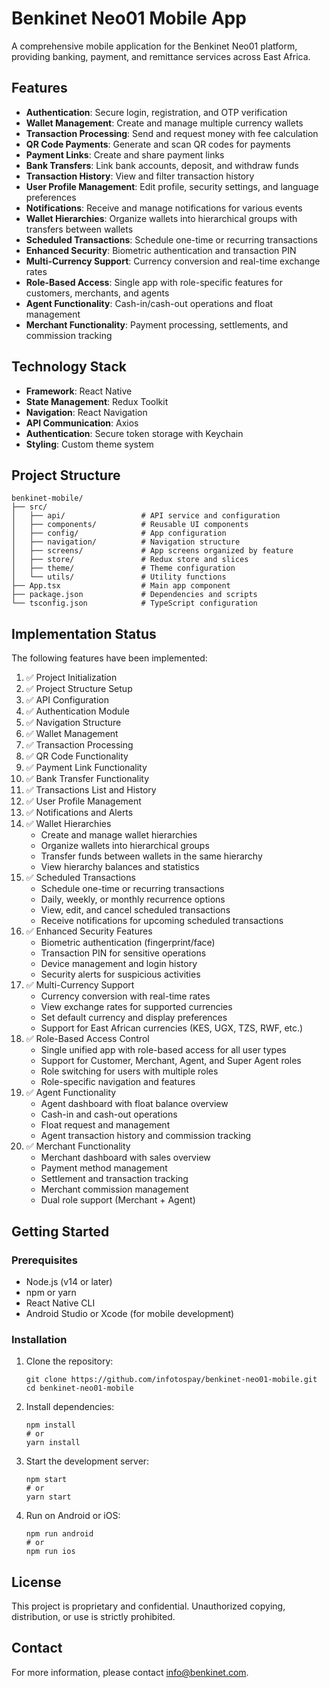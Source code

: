 # Benkinet Neo01 Mobile App

A comprehensive mobile application for the Benkinet Neo01 platform, providing banking, payment, and remittance services across East Africa.

## Features

- **Authentication**: Secure login, registration, and OTP verification
- **Wallet Management**: Create and manage multiple currency wallets
- **Transaction Processing**: Send and request money with fee calculation
- **QR Code Payments**: Generate and scan QR codes for payments
- **Payment Links**: Create and share payment links
- **Bank Transfers**: Link bank accounts, deposit, and withdraw funds
- **Transaction History**: View and filter transaction history
- **User Profile Management**: Edit profile, security settings, and language preferences
- **Notifications**: Receive and manage notifications for various events
- **Wallet Hierarchies**: Organize wallets into hierarchical groups with transfers between wallets
- **Scheduled Transactions**: Schedule one-time or recurring transactions
- **Enhanced Security**: Biometric authentication and transaction PIN
- **Multi-Currency Support**: Currency conversion and real-time exchange rates
- **Role-Based Access**: Single app with role-specific features for customers, merchants, and agents
- **Agent Functionality**: Cash-in/cash-out operations and float management
- **Merchant Functionality**: Payment processing, settlements, and commission tracking

## Technology Stack

- **Framework**: React Native
- **State Management**: Redux Toolkit
- **Navigation**: React Navigation
- **API Communication**: Axios
- **Authentication**: Secure token storage with Keychain
- **Styling**: Custom theme system

## Project Structure

```
benkinet-mobile/
├── src/
│   ├── api/                 # API service and configuration
│   ├── components/          # Reusable UI components
│   ├── config/              # App configuration
│   ├── navigation/          # Navigation structure
│   ├── screens/             # App screens organized by feature
│   ├── store/               # Redux store and slices
│   ├── theme/               # Theme configuration
│   └── utils/               # Utility functions
├── App.tsx                  # Main app component
├── package.json             # Dependencies and scripts
└── tsconfig.json            # TypeScript configuration
```

## Implementation Status

The following features have been implemented:

1. ✅ Project Initialization
2. ✅ Project Structure Setup
3. ✅ API Configuration
4. ✅ Authentication Module
5. ✅ Navigation Structure
6. ✅ Wallet Management
7. ✅ Transaction Processing
8. ✅ QR Code Functionality
9. ✅ Payment Link Functionality
10. ✅ Bank Transfer Functionality
11. ✅ Transactions List and History
12. ✅ User Profile Management
13. ✅ Notifications and Alerts
14. ✅ Wallet Hierarchies
    - Create and manage wallet hierarchies
    - Organize wallets into hierarchical groups
    - Transfer funds between wallets in the same hierarchy
    - View hierarchy balances and statistics
15. ✅ Scheduled Transactions
    - Schedule one-time or recurring transactions
    - Daily, weekly, or monthly recurrence options
    - View, edit, and cancel scheduled transactions
    - Receive notifications for upcoming scheduled transactions
16. ✅ Enhanced Security Features
    - Biometric authentication (fingerprint/face)
    - Transaction PIN for sensitive operations
    - Device management and login history
    - Security alerts for suspicious activities
17. ✅ Multi-Currency Support
    - Currency conversion with real-time rates
    - View exchange rates for supported currencies
    - Set default currency and display preferences
    - Support for East African currencies (KES, UGX, TZS, RWF, etc.)
18. ✅ Role-Based Access Control
    - Single unified app with role-based access for all user types
    - Support for Customer, Merchant, Agent, and Super Agent roles
    - Role switching for users with multiple roles
    - Role-specific navigation and features
19. ✅ Agent Functionality
    - Agent dashboard with float balance overview
    - Cash-in and cash-out operations
    - Float request and management
    - Agent transaction history and commission tracking
20. ✅ Merchant Functionality
    - Merchant dashboard with sales overview
    - Payment method management
    - Settlement and transaction tracking
    - Merchant commission management
    - Dual role support (Merchant + Agent)

## Getting Started

### Prerequisites

- Node.js (v14 or later)
- npm or yarn
- React Native CLI
- Android Studio or Xcode (for mobile development)

### Installation

1. Clone the repository:
   ```
   git clone https://github.com/infotospay/benkinet-neo01-mobile.git
   cd benkinet-neo01-mobile
   ```

2. Install dependencies:
   ```
   npm install
   # or
   yarn install
   ```

3. Start the development server:
   ```
   npm start
   # or
   yarn start
   ```

4. Run on Android or iOS:
   ```
   npm run android
   # or
   npm run ios
   ```

## License

This project is proprietary and confidential. Unauthorized copying, distribution, or use is strictly prohibited.

## Contact

For more information, please contact [info@benkinet.com](mailto:info@benkinet.com).
